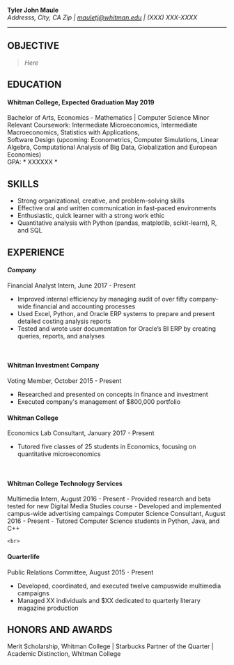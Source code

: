 **Tyler John Maule**  
*Addresss, City, CA Zip | mauletj@whitman.edu | (XXX) XXX-XXXX*  

---

## **OBJECTIVE**  
> *Here*  

## **EDUCATION**  
#### Whitman College, Expected Graduation May 2019  
Bachelor of Arts, Economics - Mathematics | Computer Science Minor  
Relevant Coursework: Intermediate Microeconomics, Intermediate Macroeconomics, Statistics with Applications,  
Software Design (upcoming: Econometrics, Computer Simulations, Linear Algebra, Computational Analysis of Big Data, Globalization and European Economies)  
GPA: * XXXXXX *  
 
## **SKILLS**
-  Strong organizational, creative, and problem-solving skills  
-  Effective oral and written communication in fast-paced environments  
-  Enthusiastic, quick learner with a strong work ethic  
-  Quantitative analysis with Python (pandas, matplotlib, scikit-learn), R, and SQL  
  
  
## **EXPERIENCE**  
#### *Company*
Financial Analyst Intern, June 2017 - Present
-  Improved internal efficiency by managing audit of over fifty company-wide financial and accounting processes
-  Used Excel, Python, and Oracle ERP systems to prepare and present detailed costing analysis reports
-  Tested and wrote user documentation for Oracle’s BI ERP by creating queries, reports, and analyses
  
  <br>
  
#### Whitman Investment Company
Voting Member, October 2015 - Present
  - Researched and presented on concepts in finance and investment
  - Executed company's management of $800,000 portfolio
    <br>
  
#### Whitman College
Economics Lab Consultant, January 2017 - Present
-  Tutored five classes of 25 students in Economics, focusing on quantitative microeconomics 
<br>
    
#### Whitman College Technology Services
Multimedia Intern, August 2016 - Present
    - Provided research and beta tested for new Digital Media Studies course
    - Developed and implemented campus-wide advertising campaings
Computer Science Consultant, August 2016 - Present
    - Tutored Computer Science students in Python, Java, and C++
  
    <br>
  
#### Quarterlife
Public Relations Committee, August 2015 - Present
-  Developed, coordinated, and executed twelve campuswide multimedia campaigns 
-  Managed XX individuals and $XX dedicated to quarterly literary magazine production
  
  
## **HONORS AND AWARDS**  
Merit Scholarship, Whitman College | Starbucks Partner of the Quarter | Academic Distinction, Whitman College 
